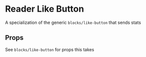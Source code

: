 # Reader Like Button

A specialization of the generic `blocks/like-button` that sends stats

## Props

See `blocks/like-button` for props this takes